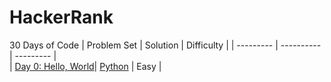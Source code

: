 # HackerRank

30 Days of Code
| Problem Set  | Solution  | Difficulty | 
| --------- | ----------     | --------- |  
| [Day 0: Hello, World](https://www.hackerrank.com/challenges/30-hello-world/problem)| [Python](HackerRank/30-Days-of-Code/day-0-hello-world.py)  | Easy | 
